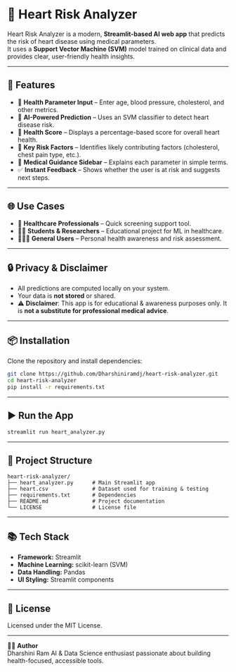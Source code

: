 # 💖 Heart Risk Analyzer
Heart Risk Analyzer is a modern, **Streamlit-based AI web app** that predicts the risk of heart disease using medical parameters.  
It uses a **Support Vector Machine (SVM)** model trained on clinical data and provides clear, user-friendly health insights.  

---

## 💼 Features
- 🧾 **Health Parameter Input** – Enter age, blood pressure, cholesterol, and other metrics.
- 🤖 **AI-Powered Prediction** – Uses an SVM classifier to detect heart disease risk.
- 🧬 **Health Score** – Displays a percentage-based score for overall heart health.
- 🔎 **Key Risk Factors** – Identifies likely contributing factors (cholesterol, chest pain type, etc.).
- 📘 **Medical Guidance Sidebar** – Explains each parameter in simple terms.
- ✅ **Instant Feedback** – Shows whether the user is at risk and suggests next steps.

---

## 🌐 Use Cases
- 🏥 **Healthcare Professionals** – Quick screening support tool.  
- 👩‍💻 **Students & Researchers** – Educational project for ML in healthcare.  
- 🧑‍🤝‍🧑 **General Users** – Personal health awareness and risk assessment.  

---

## 🔒 Privacy & Disclaimer
- All predictions are computed locally on your system.  
- Your data is **not stored** or shared.  
- ⚠️ **Disclaimer**: This app is for educational & awareness purposes only. It is **not a substitute for professional medical advice**.  

---

## 📦 Installation
Clone the repository and install dependencies:

```bash
git clone https://github.com/Dharshiniramdj/heart-risk-analyzer.git
cd heart-risk-analyzer
pip install -r requirements.txt
```

---

## ▶️ Run the App
```bash
streamlit run heart_analyzer.py
```

---

## 📂 Project Structure
```
heart-risk-analyzer/
├── heart_analyzer.py      # Main Streamlit app
├── heart.csv              # Dataset used for training & testing
├── requirements.txt       # Dependencies
├── README.md              # Project documentation
└── LICENSE                # License file
```

---

## 📚 Tech Stack
- **Framework:** Streamlit  
- **Machine Learning:** scikit-learn (SVM)  
- **Data Handling:** Pandas  
- **UI Styling:** Streamlit components  

---

## 📄 License
Licensed under the MIT License.

---

👩‍💻 **Author**  
Dharshini Ram
AI & Data Science enthusiast passionate about building health-focused, accessible tools.
